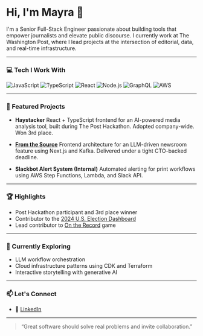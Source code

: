 # Hi, I'm Mayra 👋

I'm a Senior Full-Stack Engineer passionate about building tools that empower journalists and elevate public discourse. I currently work at The Washington Post, where I lead projects at the intersection of editorial, data, and real-time infrastructure.

---

### 💻 Tech I Work With

![JavaScript](https://img.shields.io/badge/-JavaScript-black?style=flat-square&logo=javascript)
![TypeScript](https://img.shields.io/badge/-TypeScript-black?style=flat-square&logo=typescript)
![React](https://img.shields.io/badge/-React-black?style=flat-square&logo=react)
![Node.js](https://img.shields.io/badge/-Node.js-black?style=flat-square&logo=node.js)
![GraphQL](https://img.shields.io/badge/-GraphQL-black?style=flat-square&logo=graphql)
![AWS](https://img.shields.io/badge/-AWS-black?style=flat-square&logo=amazonaws)

---

### 🚀 Featured Projects

- **Haystacker**
  React + TypeScript frontend for an AI-powered media analysis tool, built during The Post Hackathon. Adopted company-wide. Won 3rd place.

- **[From the Source](https://www.washingtonpost.com/climate-solutions/2025/06/30/reusable-cups-concerts-stadiums/)**
  Frontend architecture for an LLM-driven newsroom feature using Next.js and Kafka. Delivered under a tight CTO-backed deadline.

- **Slackbot Alert System (Internal)**
  Automated alerting for print workflows using AWS Step Functions, Lambda, and Slack API.

---

### 🏆 Highlights

- Post Hackathon participant and 3rd place winner
- Contributor to the [2024 U.S. Election Dashboard](https://www.washingtonpost.com/elections/results/2024/11/05/election-dashboard/)
- Lead contributor to [On the Record](https://www.washingtonpost.com/games/news-quiz/) game

---

### 🌱 Currently Exploring

- LLM workflow orchestration
- Cloud infrastructure patterns using CDK and Terraform
- Interactive storytelling with generative AI

---

### 📫 Let's Connect

- 🧠 [LinkedIn](https://www.linkedin.com/in/mjperales)

---

> “Great software should solve real problems and invite collaboration.”
